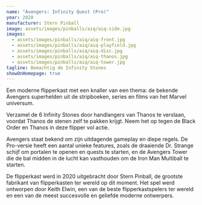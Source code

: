```yaml
---
name: "Avengers: Infinity Quest (Pro)"
year: 2020
manufacturer: Stern Pinball
image: assets/images/pinballs/aiq/aiq-side.jpg
images:
  - assets/images/pinballs/aiq/aiq-front.jpg
  - assets/images/pinballs/aiq/aiq-playfield.jpg
  - assets/images/pinballs/aiq/aiq-disc.jpg
  - assets/images/pinballs/aiq/aiq-thanos.jpg
  - assets/images/pinballs/aiq/aiq-tower.jpg
tagline: Bemachtig de Infinity Stones
showOnHomepage: true
---
```


Een moderne flipperkast met een knaller van een thema: de bekende Avengers superhelden uit de stripboeken, series en
films van het Marvel universum.

Verzamel de 6 Infinity Stones door handlangers van Thanos te verslaan, voordat Thanos de stenen zelf te pakken krijgt.
Neem het op tegen de Black Order en Thanos in deze flipper vol actie.

Avengers staat bekend om zijn uitdagende gameplay en diepe regels. De Pro-versie heeft een aantal unieke features, zoals
de draaiende Dr. Strange schijf om portalen te openen en quests te starten, en de Avengers Tower die de bal midden in de
lucht kan vasthouden om de Iron Man Multiball te starten.

De flipperkast werd in 2020 uitgebracht door Stern Pinball, de grootste fabrikant van flipperkasten ter wereld op dit
moment. Het spel werd ontworpen door Keith Elwin, een van de beste flipperkastspelers ter wereld en een van de meest
succesvolle en geliefde moderne ontwerpers.